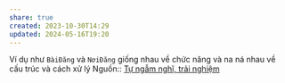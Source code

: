 ```yaml
---
share: true
created: 2023-10-30T14:29
updated: 2024-05-16T19:20
---
```

Ví dụ như `BàiĐăng` và `NơiĐăng` giống nhau về chức năng và na ná nhau về cấu trúc và cách xử lý
Nguồn:: [Tự ngẫm nghĩ, trải nghiệm](../../../%CE%9E%20Ngu%E1%BB%93n%20v%C3%A0%20t%C3%A0i%20nguy%C3%AAn%20h%E1%BB%97%20tr%E1%BB%A3/%CE%9E%20Ngu%E1%BB%93n/T%E1%BB%B1%20ng%E1%BA%ABm%20ngh%C4%A9,%20tr%E1%BA%A3i%20nghi%E1%BB%87m.md)
